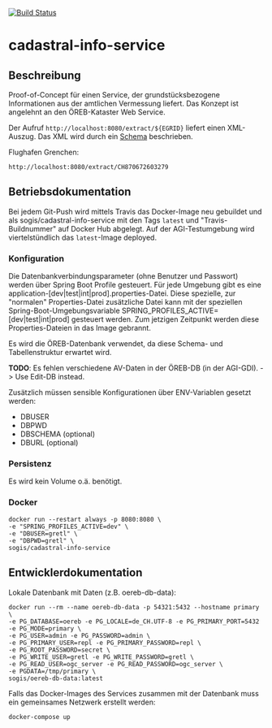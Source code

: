[![Build Status](https://travis-ci.org/edigonzales/cadastral-info-service.svg?branch=master)](https://travis-ci.org/edigonzales/cadastral-info-service)

# cadastral-info-service

## Beschreibung
Proof-of-Concept für einen Service, der grundstücksbezogene Informationen aus der amtlichen Vermessung liefert. Das Konzept ist angelehnt an den ÖREB-Kataster Web Service.

Der Aufruf `http://localhost:8080/extract/${EGRID}` liefert einen XML-Auszug. Das XML wird durch ein [Schema](src/main/xsd/CadastralExtract.xsd) beschrieben.

Flughafen Grenchen:
```
http://localhost:8080/extract/CH870672603279
```


## Betriebsdokumentation
Bei jedem Git-Push wird mittels Travis das Docker-Image neu gebuildet und als sogis/cadastral-info-service mit den Tags `latest` und "Travis-Buildnummer" auf Docker Hub abgelegt. Auf der AGI-Testumgebung wird viertelstündlich das `latest`-Image deployed.

### Konfiguration
Die Datenbankverbindungsparameter (ohne Benutzer und Passwort) werden über Spring Boot Profile gesteuert. Für jede Umgebung gibt es eine application-[dev|test|int|prod].properties-Datei. Diese spezielle, zur "normalen" Properties-Datei zusätzliche Datei kann mit der speziellen Spring-Boot-Umgebungsvariable SPRING_PROFILES_ACTIVE=[dev|test|int|prod] gesteuert werden. Zum jetzigen Zeitpunkt werden diese Properties-Dateien in das Image gebrannt.

Es wird die ÖREB-Datenbank verwendet, da diese Schema- und Tabellenstruktur erwartet wird. 

**TODO**: Es fehlen verschiedene AV-Daten in der ÖREB-DB (in der AGI-GDI). -> Use Edit-DB instead.

Zusätzlich müssen sensible Konfigurationen über ENV-Variablen gesetzt werden:

- DBUSER
- DBPWD
- DBSCHEMA (optional)
- DBURL (optional)

### Persistenz
Es wird kein Volume o.ä. benötigt.

### Docker
```
docker run --restart always -p 8080:8080 \
-e "SPRING_PROFILES_ACTIVE=dev" \
-e "DBUSER=gretl" \
-e "DBPWD=gretl" \
sogis/cadastral-info-service
```

## Entwicklerdokumentation
Lokale Datenbank mit Daten (z.B. oereb-db-data):
```
docker run --rm --name oereb-db-data -p 54321:5432 --hostname primary \
-e PG_DATABASE=oereb -e PG_LOCALE=de_CH.UTF-8 -e PG_PRIMARY_PORT=5432 -e PG_MODE=primary \
-e PG_USER=admin -e PG_PASSWORD=admin \
-e PG_PRIMARY_USER=repl -e PG_PRIMARY_PASSWORD=repl \
-e PG_ROOT_PASSWORD=secret \
-e PG_WRITE_USER=gretl -e PG_WRITE_PASSWORD=gretl \
-e PG_READ_USER=ogc_server -e PG_READ_PASSWORD=ogc_server \
-e PGDATA=/tmp/primary \
sogis/oereb-db-data:latest
```

Falls das Docker-Images des Services zusammen mit der Datenbank muss ein gemeinsames Netzwerk erstellt werden:

```
docker-compose up
```

